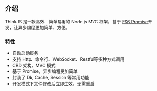 ## 介绍

ThinkJS 是一款高效、简单易用的 Node.js MVC 框架。基于 [ES6 Promise](http://www.html5rocks.com/en/tutorials/es6/promises/)开发，让异步编程更加简单、方便。   

### 特性

* 自动启动服务
* 支持 Http、命令行、WebSocket、Restful等多种方式调用
* CBD 架构，MVC 模式
* 基于 Promise，异步编程更加简单
* 封装了 Db, Cache, Session 等常用功能
* 开发模式下文件修改后立即生效，无需重启